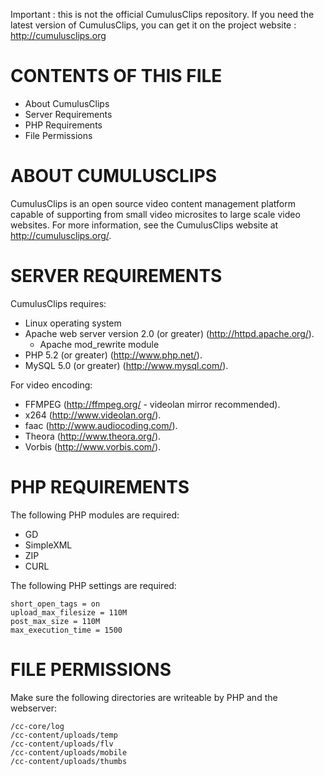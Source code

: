 Important : this is not the official CumulusClips repository.
If you need the latest version of CumulusClips, you can get it on the project website : http://cumulusclips.org

# CONTENTS OF THIS FILE

 * About CumulusClips
 * Server Requirements
 * PHP Requirements
 * File Permissions

# ABOUT CUMULUSCLIPS

CumulusClips is an open source video content management platform capable of
supporting from small video microsites to large scale video websites. For more
information, see the CumulusClips website at http://cumulusclips.org/.

# SERVER REQUIREMENTS

CumulusClips requires:

- Linux operating system
- Apache web server version 2.0 (or greater) (http://httpd.apache.org/).
    - Apache mod_rewrite module
- PHP 5.2 (or greater) (http://www.php.net/).
- MySQL 5.0 (or greater) (http://www.mysql.com/).

For video encoding:

- FFMPEG (http://ffmpeg.org/ - videolan mirror recommended).
- x264 (http://www.videolan.org/).
- faac (http://www.audiocoding.com/).
- Theora (http://www.theora.org/).
- Vorbis (http://www.vorbis.com/).

# PHP REQUIREMENTS

The following PHP modules are required:

- GD
- SimpleXML
- ZIP
- CURL

The following PHP settings are required:

```
short_open_tags = on
upload_max_filesize = 110M
post_max_size = 110M
max_execution_time = 1500
```

# FILE PERMISSIONS

Make sure the following directories are writeable by PHP and the webserver:

```
/cc-core/log
/cc-content/uploads/temp
/cc-content/uploads/flv
/cc-content/uploads/mobile
/cc-content/uploads/thumbs
```
